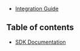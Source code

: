 - [Integration Guide](README.md)

## Table of contents

- [SDK Documentation](documentation/dokkaGfm/dokkaGfm/index.md)